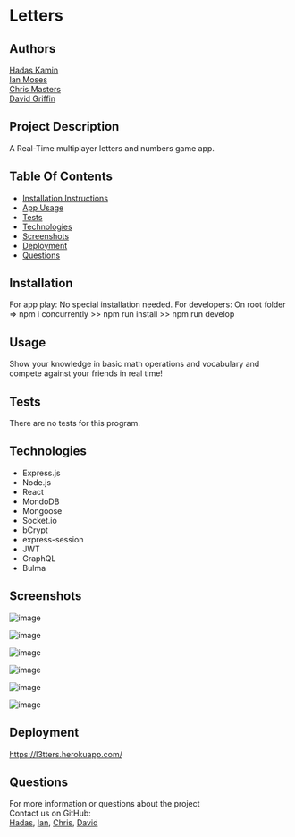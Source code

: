 # Letters

## Authors

[Hadas Kamin](https://github.com/hadasss/)  
[Ian Moses](https://github.com/Moses-Ian/)  
[Chris Masters](https://github.com/CWMasters/)  
[David Griffin](https://github.com/DavidTJGriffin/)

## Project Description

A Real-Time multiplayer letters and numbers game app.

## Table Of Contents

- [Installation Instructions](#installation)
- [App Usage](#usage)
- [Tests](#tests)
- [Technologies](#technologies)
- [Screenshots](#screenshots)
- [Deployment](#deployment)
- [Questions](#questions)

## Installation

For app play: No special installation needed.
For developers: On root folder => npm i concurrently >> npm run install >> npm run develop

## Usage

Show your knowledge in basic math operations and vocabulary and compete against your friends in real time!

## Tests

There are no tests for this program.

## Technologies

- Express.js
- Node.js
- React
- MondoDB
- Mongoose
- Socket.io
- bCrypt
- express-session
- JWT
- GraphQL
- Bulma

## Screenshots

![image](https://user-images.githubusercontent.com/80355222/171569177-53543a2d-d1cd-4d3a-b4bd-88009563c7ce.png)

![image](https://user-images.githubusercontent.com/80355222/171569321-ff5b5039-eb56-4db2-b17a-b215cf30164d.png)

![image](https://user-images.githubusercontent.com/80355222/171569610-5d6ecd3e-b721-4c38-8919-94d5a8668d0c.png)

![image](https://user-images.githubusercontent.com/80355222/171569506-f52d047a-6538-4126-93e8-2cb64b530b79.png)

![image](https://user-images.githubusercontent.com/80355222/171569966-40f5d40f-58f9-43f7-84de-b3b078fc4561.png)

![image](https://user-images.githubusercontent.com/80355222/171569797-3cf3665c-8f8c-4c35-bac7-5fae40ee1daa.png)

## Deployment

https://l3tters.herokuapp.com/

## Questions

For more information or questions about the project  
Contact us on GitHub:  
[Hadas](https://github.com/hadasss/), [Ian](https://github.com/Moses-Ian/), [Chris](https://github.com/CWMasters/), [David](https://github.com/DavidTJGriffin/)
